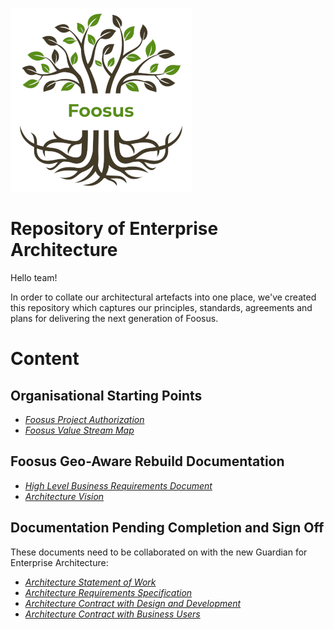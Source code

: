 ![Foosus Logo](./images/foosus.png)
# Repository of Enterprise Architecture

Hello team!

In order to collate our architectural artefacts into one place, we've created this repository which captures our principles, standards, agreements and plans for delivering the next generation of Foosus.

# Content
## Organisational Starting Points

* *[Foosus Project Authorization](./artefacts/organisation/Project-Authorization.pdf)*
* *[Foosus Value Stream Map](./artefacts/organisation/value-stream-map)*

## Foosus Geo-Aware Rebuild Documentation
* *[High Level Business Requirements Document](artefacts/architecture/Geo-Aware-Food-Sourcing-High-Level-Business-Requirements-Brief.pdf)*
* *[Architecture Vision](./artefacts/architecture/vision/)*


## Documentation Pending Completion and Sign Off
These documents need to be collaborated on with the new Guardian for Enterprise Architecture:
* *[Architecture Statement of Work](./artefacts/architecture/statement-of-work)*
* *[Architecture Requirements Specification](./artefacts/architecture/architecture-requirements-specification)*
* *[Architecture Contract with Design and Development](./artefacts/architecture/architecture-contract-development)*
* *[Architecture Contract with Business Users](./artefacts/architecture/architecture-contract-with-business)*

